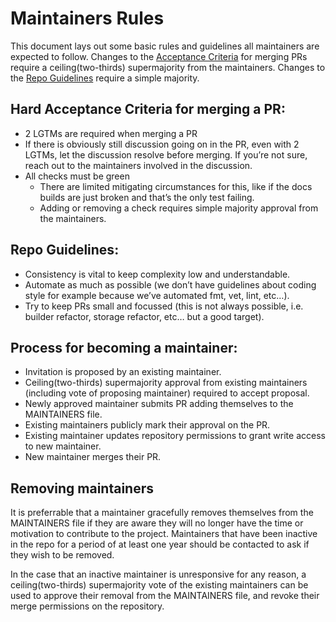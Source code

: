 # Maintainers Rules

This document lays out some basic rules and guidelines all maintainers are expected to follow.
Changes to the [Acceptance Criteria](#hard-acceptance-criteria-for-merging-a-pr) for merging PRs require a ceiling(two-thirds) supermajority from the maintainers.
Changes to the [Repo Guidelines](#repo-guidelines) require a simple majority.

## Hard Acceptance Criteria for merging a PR:

- 2 LGTMs are required when merging a PR
- If there is obviously still discussion going on in the PR, even with 2 LGTMs, let the discussion resolve before merging. If you’re not sure, reach out to the maintainers involved in the discussion.
- All checks must be green 
    - There are limited mitigating circumstances for this, like if the docs builds are just broken and that’s the only test failing.
    - Adding or removing a check requires simple majority approval from the maintainers.

## Repo Guidelines:

- Consistency is vital to keep complexity low and understandable.
- Automate as much as possible (we don’t have guidelines about coding style for example because we’ve automated fmt, vet, lint, etc…).
- Try to keep PRs small and focussed (this is not always possible, i.e. builder refactor, storage refactor, etc… but a good target).

## Process for becoming a maintainer:

- Invitation is proposed by an existing maintainer.
- Ceiling(two-thirds) supermajority approval from existing maintainers (including vote of proposing maintainer) required to accept proposal.
- Newly approved maintainer submits PR adding themselves to the MAINTAINERS file.
- Existing maintainers publicly mark their approval on the PR.
- Existing maintainer updates repository permissions to grant write access to new maintainer.
- New maintainer merges their PR.

## Removing maintainers

It is preferrable that a maintainer gracefully removes themselves from the MAINTAINERS file if they are
aware they will no longer have the time or motivation to contribute to the project. Maintainers that
have been inactive in the repo for a period of at least one year should be contacted to ask if they
wish to be removed.

In the case that an inactive maintainer is unresponsive for any reason, a ceiling(two-thirds) supermajority
vote of the existing maintainers can be used to approve their removal from the MAINTAINERS file, and revoke
their merge permissions on the repository.